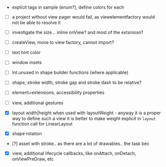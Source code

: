 * explicit tags in sample (enum?), define colors for each

- [ ] a project without view pager would fail, as viewelementfactory would not be able to resolve it
- [ ] investigate the size... inline onView? and most of the extsniosn?
- [ ] createView, move to view factory, cannot import?
- [ ] text hint color
- [ ] window insets
- [ ] Int.unused in shape builder functions (where applicable)
- [ ] shape, stroke width, stroke gap and stroke dash to be relative?
- [ ] element+extensions, accessibility properties
- [ ] view, additional gestures

- [X] layout width|height when used with layoutWeight - anyway it is a proper way to define such a
  view it is better to make weight explicit in `layout` function call for LinearLayout
- [X] shape rotation
- [?] asset with stroke.. as there are a lot of drawables.. the task bec
- [x] view, additional lifecycle callbacks, like onAttach, onDetach, onViewPreDraw, etc